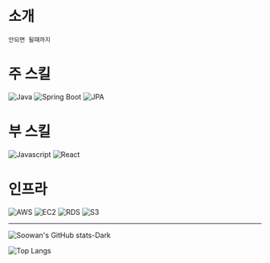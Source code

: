 # 소개
```
안되면 될때까지
```

# 주 스킬

![Java](https://shields.io/badge/java-black?logo=java&style=for-the-badge%22)
![Spring Boot](https://shields.io/badge/springboot-black?logo=spring&style=for-the-badge%22)
![JPA](https://shields.io/badge/jpa-black?logo=jpa&style=for-the-badge%22)

# 부 스킬

![Javascript](https://shields.io/badge/javascript-black?logo=javascript&style=for-the-badge%22)
![React](https://shields.io/badge/react-black?logo=react&style=for-the-badge%22)

# 인프라
![AWS](https://shields.io/badge/aws-black?logo=aws&style=for-the-badge%22)
![EC2](https://shields.io/badge/ec2-black?logo=ec2&style=for-the-badge%22)
![RDS](https://shields.io/badge/rds-black?logo=rds&style=for-the-badge%22)
![S3](https://shields.io/badge/s3-black?logo=s3&style=for-the-badge%22)

<hr/>

![Soowan's GitHub stats-Dark](https://github-readme-stats.vercel.app/api?username=soowan95&show_icons=true&theme=dark#gh-dark-mode-only)

![Top Langs](https://github-readme-stats.vercel.app/api/top-langs/?username=soowan95&theme=dark)
